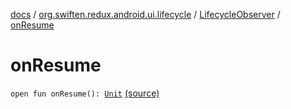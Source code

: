 [docs](../../index.md) / [org.swiften.redux.android.ui.lifecycle](../index.md) / [LifecycleObserver](index.md) / [onResume](./on-resume.md)

# onResume

`open fun onResume(): `[`Unit`](https://kotlinlang.org/api/latest/jvm/stdlib/kotlin/-unit/index.html) [(source)](https://github.com/protoman92/KotlinRedux/tree/master/android/android-lifecycle/src/main/java/org/swiften/redux/android/ui/lifecycle/AndroidLifecycle.kt#L52)